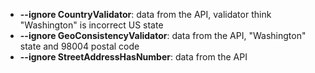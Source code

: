 - **--ignore CountryValidator**: data from the API, validator think "Washington" is incorrect US state
- **--ignore GeoConsistencyValidator**: data from the API, "Washington" state and 98004 postal code
- **--ignore StreetAddressHasNumber**: data from the API
